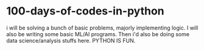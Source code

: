 # 100-days-of-codes-in-python
i  will be solving a bunch of basic problems, majorly implementing logic.
I will also be writing some basic ML/AI programs.
Then i'd also be doing some data science/analysis stuffs here.
PYTHON IS FUN.

